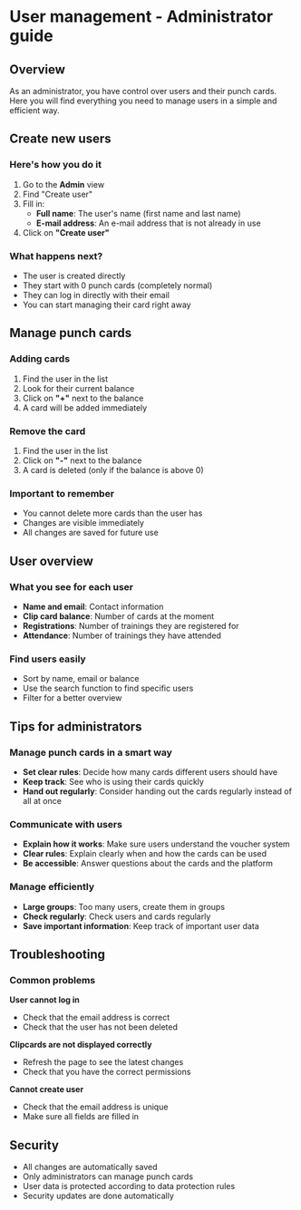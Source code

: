 # User management - Administrator guide

## Overview

As an administrator, you have control over users and their punch cards. Here you will find everything you need to manage users in a simple and efficient way.

## Create new users

### Here's how you do it
1. Go to the **Admin** view
2. Find "Create user"
3. Fill in:
   - **Full name**: The user's name (first name and last name)
   - **E-mail address**: An e-mail address that is not already in use
4. Click on **"Create user"**

### What happens next?
- The user is created directly
- They start with 0 punch cards (completely normal)
- They can log in directly with their email
- You can start managing their card right away

## Manage punch cards

### Adding cards
1. Find the user in the list
2. Look for their current balance
3. Click on **"+"** next to the balance
4. A card will be added immediately

### Remove the card
1. Find the user in the list
2. Click on **"-"** next to the balance
3. A card is deleted (only if the balance is above 0)

### Important to remember
- You cannot delete more cards than the user has
- Changes are visible immediately
- All changes are saved for future use

## User overview

### What you see for each user
- **Name and email**: Contact information
- **Clip card balance**: Number of cards at the moment
- **Registrations**: Number of trainings they are registered for
- **Attendance**: Number of trainings they have attended

### Find users easily
- Sort by name, email or balance
- Use the search function to find specific users
- Filter for a better overview

## Tips for administrators

### Manage punch cards in a smart way
- **Set clear rules**: Decide how many cards different users should have
- **Keep track**: See who is using their cards quickly
- **Hand out regularly**: Consider handing out the cards regularly instead of all at once

### Communicate with users
- **Explain how it works**: Make sure users understand the voucher system
- **Clear rules**: Explain clearly when and how the cards can be used
- **Be accessible**: Answer questions about the cards and the platform

### Manage efficiently
- **Large groups**: Too many users, create them in groups
- **Check regularly**: Check users and cards regularly
- **Save important information**: Keep track of important user data

## Troubleshooting

### Common problems
**User cannot log in**
- Check that the email address is correct
- Check that the user has not been deleted

**Clipcards are not displayed correctly**
- Refresh the page to see the latest changes
- Check that you have the correct permissions

**Cannot create user**
- Check that the email address is unique
- Make sure all fields are filled in

## Security

- All changes are automatically saved
- Only administrators can manage punch cards
- User data is protected according to data protection rules
- Security updates are done automatically

